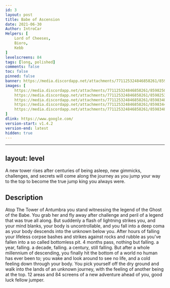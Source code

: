 ```yaml
---
id: 3
layout: post
title: Babe of Ascension
date: 2021-06-30
Author: IntroCar
Helpers: [
    Lord of Cheeses,
    Bioro,
    Kebb
]
levelscreens: 84
tags: [long, polished]
comments: false
toc: false
pinned: false
banner: https://media.discordapp.net/attachments/771125324846858261/859833295298756608/Banner.PNG
images: [
    https://media.discordapp.net/attachments/771125324846858261/859825051683913738/unknown.png,
    https://media.discordapp.net/attachments/771125324846858261/859825347909517344/143.png,
    https://media.discordapp.net/attachments/771125324846858261/859834047978930196/unknown.png,
    https://media.discordapp.net/attachments/771125324846858261/859834435728834580/unknown.png,
    https://media.discordapp.net/attachments/771125324846858261/859834847589302332/unknown.png
]
dlink: https://www.google.com/
version-start: v1.4.2
version-end: latest
hidden: true
---
```


---
layout: level
---

A new tower rises after centuries of being asleep, new gimmicks, challenges, and secrets will come along the journey as you jump your way to the top to become the true jump king you always were.

<!-- more -->

<div id="description">
    <h2>Description</h2>
    <p>Atop The Tower of Antumbra you stand witnessing the legend of the Ghost of the Babe. You grab her and fly away after challenge and peril of a legend that was true all along. But suddenly a flash of lightning strikes you, and your mind blanks, your body is uncontrollable, and you fall into a deep coma as your body descends into the unknown below you. After hours of falling your lifeless corpse bashes and strikes against rocks and rubble as you've fallen into a so called bottomless pit. 4 months pass, nothing but falling. a year, falling. a decade, falling. a century, still falling. But after a whole millennium of descending, you finally hit the bottom of a world no human has ever been to; you wake and look around to see no life, and a cold feeling down through your body. You pick yourself off the dry ground and walk into the lands of an unknown journey, with the feeling of another being at the top. 12 areas and 84 screens of a new adventure ahead of you, good luck fellow jumper.</p>
</div>